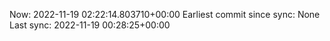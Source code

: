 Now: 2022-11-19 02:22:14.803710+00:00 Earliest commit since sync: None Last sync: 2022-11-19 00:28:25+00:00
